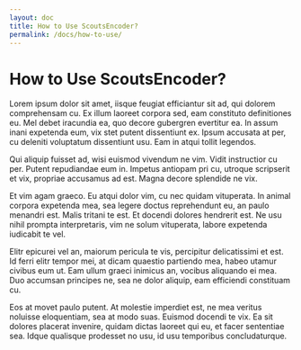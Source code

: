 ```yaml
---
layout: doc
title: How to Use ScoutsEncoder?
permalink: /docs/how-to-use/
---
```


# How to Use ScoutsEncoder?

Lorem ipsum dolor sit amet, iisque feugiat efficiantur sit ad, qui dolorem comprehensam cu. Ex illum laoreet corpora sed, eam constituto definitiones eu. Mel debet iracundia ea, quo decore gubergren evertitur ea. In assum inani expetenda eum, vix stet putent dissentiunt ex. Ipsum accusata at per, cu deleniti voluptatum dissentiunt usu. Eam in atqui tollit legendos.

Qui aliquip fuisset ad, wisi euismod vivendum ne vim. Vidit instructior cu per. Putent repudiandae eum in. Impetus antiopam pri cu, utroque scripserit et vix, propriae accusamus ad est. Magna decore splendide ne vix.

Et vim agam graeco. Eu atqui dolor vim, cu nec quidam vituperata. In animal corpora expetenda mea, sea legere doctus reprehendunt eu, an paulo menandri est. Malis tritani te est. Et docendi dolores hendrerit est. Ne usu nihil prompta interpretaris, vim ne solum vituperata, labore expetenda iudicabit te vel.

Elitr epicurei vel an, maiorum pericula te vis, percipitur delicatissimi et est. Id ferri elitr tempor mei, at dicam quaestio partiendo mea, habeo utamur civibus eum ut. Eam ullum graeci inimicus an, vocibus aliquando ei mea. Duo accumsan principes ne, sea ne dolor aliquip, eam efficiendi constituam cu.

Eos at movet paulo putent. At molestie imperdiet est, ne mea veritus noluisse eloquentiam, sea at modo suas. Euismod docendi te vix. Ea sit dolores placerat invenire, quidam dictas laoreet qui eu, et facer sententiae sea. Idque qualisque prodesset no usu, id usu temporibus concludaturque.